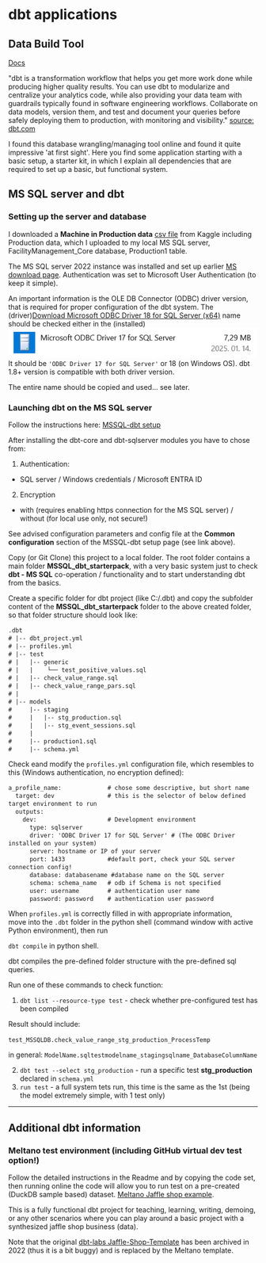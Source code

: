 # dbt applications
## Data Build Tool

[Docs](https://docs.getdbt.com/)

"dbt is a transformation workflow that helps you get more work done while producing higher quality results. You can use dbt to modularize and centralize your analytics code, while also providing your data team with guardrails typically found in software engineering workflows. Collaborate on data models, version them, and test and document your queries before safely deploying them to production, with monitoring and visibility." [source: dbt.com](https://docs.getdbt.com/introduction)

I found this database wrangling/managing tool online and found it quite impressive 'at first sight'. Here you find some application starting with a basic setup, a starter kit, in which I explain all dependencies that are required to set up a basic, but functional system.

## MS SQL server and dbt

### Setting up the server and database

I downloaded a **Machine in Production data** [csv file](https://www.kaggle.com/datasets/shivamb/machine-predictive-maintenance-classification) from Kaggle including Production data, which I uploaded to my local MS SQL server, FacilityManagement_Core database, Production1 table.

The MS SQL server 2022 instance was installed and set up earlier [MS download page](https://www.microsoft.com/en-us/sql-server/sql-server-downloads). Authentication was set to Microsoft User Authentication (to keep it simple).

An important information is the OLE DB Connector (ODBC) driver version, that is required for proper configuration of the dbt system. The (driver)[Download Microsoft ODBC Driver 18 for SQL Server (x64)](https://go.microsoft.com/fwlink/?linkid=2280794)
 name should be checked either in the (installed) ![Installed Software list](images/ODBC_driver_version.png)
It should be ```'ODBC Driver 17 for SQL Server'``` or 18 (on Windows OS). dbt 1.8+ version is compatible with both driver version. 
 
The entire name should be copied and used... see later.
 

### Launching dbt on the MS SQL server

Follow the instructions here: 
[MSSQL-dbt setup](https://docs.getdbt.com/docs/core/connect-data-platform/mssql-setup)

After installing the dbt-core and dbt-sqlserver modules you have to chose from:
1. Authentication:
- SQL server / Windows credentials / Microsoft ENTRA ID
2. Encryption
- with (requires enabling https connection for the MS SQL server) / without (for local use only, not secure!)

See advised configuration parameters and config file at the **Common configuration** section of the MSSQL-dbt setup page (see link above).

Copy (or Git Clone) this project to a local folder. The root folder contains a main folder **MSSQL_dbt_starterpack**, with a very basic system just to check **dbt - MS SQL** co-operation / functionality and to start understanding dbt from the basics.

Create a specific folder for dbt project (like C:/.dbt) and copy the subfolder content of the **MSSQL_dbt_starterpack** folder to the above created folder, so that folder structure should look like:

```
.dbt
# |-- dbt_project.yml
# |-- profiles.yml
# |-- test
# |   |-- generic
# |   |    └── test_positive_values.sql
# |   |-- check_value_range.sql
# |   |-- check_value_range_pars.sql
# |
# |-- models
#     |-- staging
#     |   |-- stg_production.sql
#     |   |-- stg_event_sessions.sql
#     |
#     |-- production1.sql
#     |-- schema.yml
```

Check eand modify the ```profiles.yml``` configuration file, which resembles to this (Windows authentication, no encryption defined):

```
a_profile_name:				# chose some descriptive, but short name
  target: dev				# this is the selector of below defined target environment to run
  outputs:
    dev:					# Development environment
      type: sqlserver
      driver: 'ODBC Driver 17 for SQL Server' # (The ODBC Driver installed on your system)
      server: hostname or IP of your server
      port: 1433			#default port, check your SQL server connection config!
      database: databasename #database name on the SQL server
      schema: schema_name	# odb if Schema is not specified
      user: username		# authentication user name
      password: password	# authentication user password
```

When ```profiles.yml``` is correctly filled in with appropriate information,  
move into the ```.dbt``` folder in the python shell (command window with active Python environment), then run 

```dbt compile``` in python shell.

dbt compiles the pre-defined folder structure with the pre-defined sql queries.

Run one of these commands to check function:

1. ```dbt list --resource-type test``` - check whether pre-configured test has been compiled

Result should include:

```test_MSSQLDB.check_value_range_stg_production_ProcessTemp```

in general: ```ModelName.sqltestmodelname_stagingsqlname_DatabaseColumnName```

2. ```dbt test --select stg_production``` - run a specific test **stg_production** declared in ```schema.yml```
3. ```run test``` - a full system tets run, this time is the same as the 1st (being the model extremely simple, with 1 test only)

_________________________________________________

## Additional dbt information

### Meltano test environment (including GitHub virtual dev test option!)
Follow the detailed instructions in the Readme and by copying the code set, then running online the code will allow you to run test on a pre-created (DuckDB sample based) dataset.
[Meltano Jaffle shop example](https://github.com/meltano/jaffle-shop-template).

This is a fully functional dbt project for teaching, learning, writing, demoing, or any other scenarios where you can play around a basic project with a synthesized jaffle shop business (data).


Note that the original [dbt-labs Jaffle-Shop-Template](https://github.com/dbt-labs/jaffle-shop-template) has been archived in 2022 (thus it is a bit buggy) and is replaced by the Meltano template.
